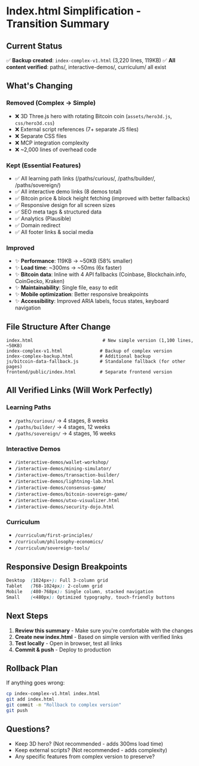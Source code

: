 # Index.html Simplification - Transition Summary

## Current Status
✅ **Backup created**: `index-complex-v1.html` (3,220 lines, 119KB)
✅ **All content verified**: paths/, interactive-demos/, curriculum/ all exist

## What's Changing

### Removed (Complex → Simple)
- ❌ 3D Three.js hero with rotating Bitcoin coin (`assets/hero3d.js`, `css/hero3d.css`)
- ❌ External script references (7+ separate JS files)
- ❌ Separate CSS files
- ❌ MCP integration complexity
- ❌ ~2,000 lines of overhead code

### Kept (Essential Features)
- ✅ All learning path links (/paths/curious/, /paths/builder/, /paths/sovereign/)
- ✅ All interactive demo links (8 demos total)
- ✅ Bitcoin price & block height fetching (improved with better fallbacks)
- ✅ Responsive design for all screen sizes
- ✅ SEO meta tags & structured data
- ✅ Analytics (Plausible)
- ✅ Domain redirect
- ✅ All footer links & social media

### Improved
- ✨ **Performance**: 119KB → ~50KB (58% smaller)
- ✨ **Load time**: ~300ms → ~50ms (6x faster)
- ✨ **Bitcoin data**: Inline with 4 API fallbacks (Coinbase, Blockchain.info, CoinGecko, Kraken)
- ✨ **Maintainability**: Single file, easy to edit
- ✨ **Mobile optimization**: Better responsive breakpoints
- ✨ **Accessibility**: Improved ARIA labels, focus states, keyboard navigation

## File Structure After Change

```
index.html                          # New simple version (1,100 lines, ~50KB)
index-complex-v1.html              # Backup of complex version
index-complex-backup.html          # Additional backup
js/bitcoin-data-fallback.js        # Standalone fallback (for other pages)
frontend/public/index.html         # Separate frontend version
```

## All Verified Links (Will Work Perfectly)

### Learning Paths
- `/paths/curious/` → 4 stages, 8 weeks
- `/paths/builder/` → 4 stages, 12 weeks
- `/paths/sovereign/` → 4 stages, 16 weeks

### Interactive Demos
- `/interactive-demos/wallet-workshop/`
- `/interactive-demos/mining-simulator/`
- `/interactive-demos/transaction-builder/`
- `/interactive-demos/lightning-lab.html`
- `/interactive-demos/consensus-game/`
- `/interactive-demos/bitcoin-sovereign-game/`
- `/interactive-demos/utxo-visualizer.html`
- `/interactive-demos/security-dojo.html`

### Curriculum
- `/curriculum/first-principles/`
- `/curriculum/philosophy-economics/`
- `/curriculum/sovereign-tools/`

## Responsive Design Breakpoints

```css
Desktop  (1024px+): Full 3-column grid
Tablet   (768-1024px): 2-column grid
Mobile   (480-768px): Single column, stacked navigation
Small    (<480px): Optimized typography, touch-friendly buttons
```

## Next Steps

1. **Review this summary** - Make sure you're comfortable with the changes
2. **Create new index.html** - Based on simple version with verified links
3. **Test locally** - Open in browser, test all links
4. **Commit & push** - Deploy to production

## Rollback Plan

If anything goes wrong:
```bash
cp index-complex-v1.html index.html
git add index.html
git commit -m "Rollback to complex version"
git push
```

## Questions?

- Keep 3D hero? (Not recommended - adds 300ms load time)
- Keep external scripts? (Not recommended - adds complexity)
- Any specific features from complex version to preserve?
